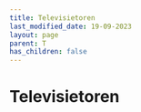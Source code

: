 ```yaml
---
title: Televisietoren
last_modified_date: 19-09-2023
layout: page
parent: T
has_children: false
---
```


Televisietoren
==============

